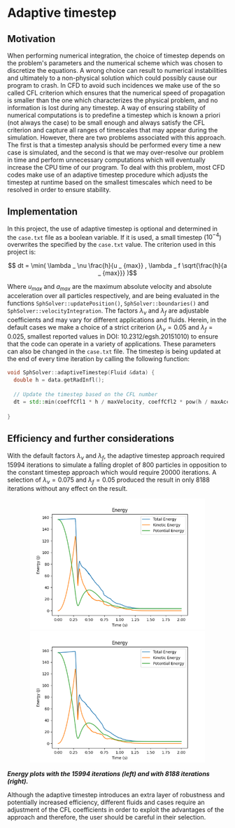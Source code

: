 # Adaptive timestep

## Motivation
When performing numerical integration, the choice of timestep depends on the problem's parameters and the numerical scheme which was chosen to discretize the equations. A wrong choice can result to numerical instabilities and ultimately to a non-physical solution which could possibly cause our program to crash. In CFD to avoid such incidences we make use of the so called CFL criterion which ensures that the numerical speed of propagation is smaller than the one which characterizes the physical problem, and no information is lost during any timestep. A way of ensuring stability of numerical computations is to predefine a timestep which is known a priori (not always the case) to be small enough and always satisfy the CFL criterion and capture all ranges of timescales that may appear during the simulation. However, there are two problems associated with this approach. The first is that a timestep analysis should be performed every time a new case is simulated, and the second is that we may over-resolve our problem in time and perform unnecessary computations which will eventually increase the CPU time of our program. To deal with this problem, most CFD codes make use of an adaptive timestep procedure which adjusts the timestep at runtime based on the smallest timescales which need to be resolved in order to ensure stability. 

## Implementation
In this project, the use of adaptive timestep is optional and determined in the ```case.txt``` file as a boolean variable. If it is used, a small timestep ($10^{-4}$) overwrites the specified by the ```case.txt``` value. The criterion used in this project is:

$$ dt = \min( \lambda _ \nu \frac{h}{u _ {max}} ,  \lambda _ f \sqrt{\frac{h}{a _ {max}}} )$$

Where $u_{max}$ and $a_{max}$ are the maximum absolute velocity and absolute acceleration over all particles respectively, and are being evaluated in the functions ```SphSolver::updatePosition()```, ```SphSolver::boundaries()``` and ```SphSolver::velocityIntegration```. The factors $\lambda _ \nu$ and $\lambda _ f$ are adjustable coefficients and may vary for different applications and fluids. Herein, in the default cases we make a choice of a strict criterion ($\lambda _ {\nu} = 0.05$ and $\lambda _ f = 0.025$, smallest reported values in DOI: 10.2312/egsh.20151010) to ensure that the code can operate in a variety of applications. These parameters can also be changed in the ```case.txt``` file. The timestep is being updated at the end of every time iteration by calling the following function:

```cpp
void SphSolver::adaptiveTimestep(Fluid &data) {
  double h = data.getRadInfl();

  // Update the timestep based on the CFL number
  dt = std::min(coeffCfl1 * h / maxVelocity, coeffCfl2 * pow(h / maxAcceleration, 0.5));

}
```

## Efficiency and further considerations

With the default  factors $\lambda _ \nu$ and $\lambda _ f$, the adaptive timestep approach required 15994 iterations to simulate a falling droplet of 800 particles in opposition to the constant timestep approach which would require 20000 iterations. A selection of $\lambda _ \nu = 0.075$ and $\lambda _ f = 0.05$ produced the result in only 8188 iterations without any effect on the result.

<div style="text-align: center;">
    <img src="images/cfl_default.png" alt="Alt Text 1" style="display: inline-block; width: 400px;">
    <img src="images/cfl1_0.075_cfl2_0.05.png" alt="Alt Text 2" style="display: inline-block; width: 400px;">
</div>

 ***Energy plots with the 15994 iterations (left) and with 8188 iterations (right).***

Although the adaptive timestep introduces an extra layer of robustness and potentially increased efficiency, different fluids and cases require an adjustment of the CFL coefficients in order to exploit the advantages of the approach and therefore, the user should be careful in their selection.
